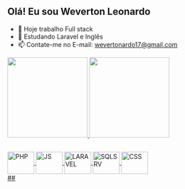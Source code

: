 ## Olá! Eu sou Weverton Leonardo

- 🔭 Hoje trabalho Full stack
- 🌱 Estudando Laravel e Inglês
- 📫 Contate-me no E-mail: wevertonardo17@gmail.com

<div>
    <a href="https://github.com/WevertonLeo">
    <img height="180em" src="https://github-readme-stats.vercel.app/api?username=WevertonLeo&show_icons=true&theme=tokyonight&include_all_commits=true&count_private=tru"/>
    <img height="180em" src="https://github-readme-stats.vercel.app/api/top-langs/?username=WevertonLeo&theme=tokyonight&layout=donut&langs_count=10"/>
</div>

##
<div>
    <img align="center" alt="PHP" height="50" width="60" src="https://cdn.jsdelivr.net/gh/devicons/devicon/icons/php/php-plain.svg"/>
    <img align="center" alt="JS" height="50" width="60" src="https://cdn.jsdelivr.net/gh/devicons/devicon/icons/javascript/javascript-plain.svg"/>
    <img align="center" alt="LARAVEL" height="50" width="60" src="https://cdn.jsdelivr.net/gh/devicons/devicon/icons/laravel/laravel-plain-wordmark.svg"/>
    <img align="center" alt="SQLSRV" height="50" width="60" src="https://cdn.jsdelivr.net/gh/devicons/devicon/icons/microsoftsqlserver/microsoftsqlserver-plain-wordmark.svg"/>
    <img align="center" alt="CSS" height="50" width="60" src="https://cdn.jsdelivr.net/gh/devicons/devicon/icons/css3/css3-original.svg"/>
</div>
##
